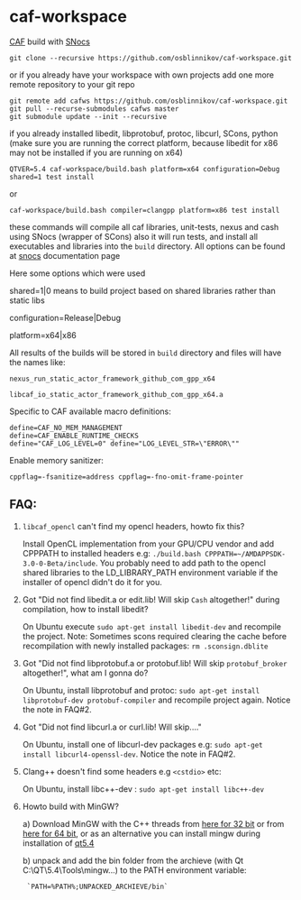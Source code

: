 # caf-workspace
[CAF](https://github.com/actor-framework/actor-framework) build with [SNocs](https://github.com/osblinnikov/snocs)

    git clone --recursive https://github.com/osblinnikov/caf-workspace.git
    
or if you already have your workspace with own projects add one more remote repository to your git repo

    git remote add cafws https://github.com/osblinnikov/caf-workspace.git
    git pull --recurse-submodules cafws master
    git submodule update --init --recursive

if you already installed libedit, libprotobuf, protoc, libcurl, SCons, python (make sure you are running the correct platform, because libedit for x86 may not be installed if you are running on x64)

    QTVER=5.4 caf-workspace/build.bash platform=x64 configuration=Debug shared=1 test install

or

    caf-workspace/build.bash compiler=clangpp platform=x86 test install 

these commands will compile all caf libraries, unit-tests, nexus and cash using SNocs (wrapper of SCons) also it will run tests, and install all executables and libraries into the `build` directory. All options can be found at [snocs](https://github.com/osblinnikov/snocs) documentation page

Here some options which were used

shared=1|0 means to build project based on shared libraries rather than static libs

configuration=Release|Debug

platform=x64|x86

All results of the builds will be stored in `build` directory and files will have the names like: 

    nexus_run_static_actor_framework_github_com_gpp_x64
    
    libcaf_io_static_actor_framework_github_com_gpp_x64.a


Specific to CAF available macro definitions:

    define=CAF_NO_MEM_MANAGEMENT
    define=CAF_ENABLE_RUNTIME_CHECKS
    define="CAF_LOG_LEVEL=0" define="LOG_LEVEL_STR=\"ERROR\""

Enable memory sanitizer:

    cppflag=-fsanitize=address cppflag=-fno-omit-frame-pointer


FAQ:
---

1. `libcaf_opencl` can't find my opencl headers, howto fix this?
    
    Install OpenCL implementation from your GPU/CPU vendor and add CPPPATH to installed headers e.g: `./build.bash CPPPATH=~/AMDAPPSDK-3.0-0-Beta/include`. You probably need to add path to the opencl shared libraries to the LD_LIBRARY_PATH environment variable if the installer of opencl didn't do it for you.

2. Got "Did not find libedit.a or edit.lib! Will skip `Cash` altogether!" during compilation, how to install libedit?

    On Ubuntu execute `sudo apt-get install libedit-dev` and recompile the project. 
    Note: Sometimes scons required clearing the cache before recompilation with newly installed packages:
    `rm .sconsign.dblite`

3. Got "Did not find libprotobuf.a or protobuf.lib! Will skip `protobuf_broker` altogether!", what am I gonna do?

    On Ubuntu, install libprotobuf and protoc: `sudo apt-get install libprotobuf-dev protobuf-compiler` and recompile project again. Notice the note in FAQ#2.

4. Got "Did not find libcurl.a or curl.lib! Will skip...."

    On Ubuntu, install one of libcurl-dev packages e.g: `sudo apt-get install libcurl4-openssl-dev`. Notice the note in FAQ#2.

5. Clang++ doesn't find some headers e.g `<cstdio>` etc:

    On Ubuntu, install libc++-dev : `sudo apt-get install libc++-dev`
    
6. Howto build with MinGW?

    a) Download MinGW with the C++ threads from [here for 32 bit](http://sourceforge.net/projects/mingwbuilds/files/host-windows/releases/4.8.1/32-bit/threads-posix/dwarf/) or from [here for 64 bit](http://sourceforge.net/projects/mingwbuilds/files/host-windows/releases/4.8.1/64-bit/threads-posix/dwarf/), or as an alternative you can install mingw during installation of [qt5.4](http://www.qt.io/download-open-source/) 

    b) unpack and add the bin folder from the archieve (with Qt C:\QT\5.4\Tools\mingw...) to the PATH environment variable: 

        `PATH=%PATH%;UNPACKED_ARCHIEVE/bin`
